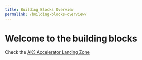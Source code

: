 ```yaml
---
title: Building Blocks Overview
permalink: /building-blocks-overview/
---
```


# Welcome to the building blocks

Check the [AKS Accelerator Landing Zone](building-blocks/aks-accelerator/aks-accelerator-content)